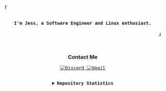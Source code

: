 <!-- Profile -->
<p align='left'>
  <strong>
    <samp>「</samp>
  </strong>
</p>

<p align='center'>
  <samp>
    <br />
    <b>
      I'm Jess, a Software Engineer and Linux enthusiast.
    </b>
    <br />
  </samp>
</p>

<p align='right'>
  <strong>
    <samp>
      」
    </samp>
  </strong>
</p>
<br />

<!-- Contact Me -->
<p align='center'>
  <h3 align='center'>Contact Me</h3>

  <p align='center'>
    <samp>
      <a
        href="https://discord.com/users/110174307589570560" target="_blank"
      >
        <img
          alt="Discord"
          src="https://img.shields.io/badge/Discord-%237289DA.svg?style=for-the-badge&logo=discord&logoColor=white"
        />
      </a>
      <a
        href="mailto:toxocious@gmail.com"
        target="_blank"
      >
        <img
          alt="Gmail"
          src="https://img.shields.io/badge/Gmail-D14836?style=for-the-badge&logo=gmail&logoColor=white"
        />
      </a>
    </samp>
  </p>
</p>
<br />

<!-- Repository Stats -->
<details align='center'>
  <summary>
    <samp>
      <b>Repository Statistics</b>
    </samp>
  </summary>
  <br />

  <p align='center'>
    <samp>
      <br/>
      <img
        alt="GitHub Stats"
        src="https://github-readme-stats.vercel.app/api?username=toxocious&show_icons=true&include_all_commits=true&count_private=true&hide_border=true&theme=material-palenight"
      />
      <img
        alt="Top Languages"
        src="https://github-readme-stats.vercel.app/api/top-langs/?username=toxocious&layout=compact&hide_border=true&theme=material-palenight"
      />
      <br/>
    </samp>
  </p>
</details>
<br />
